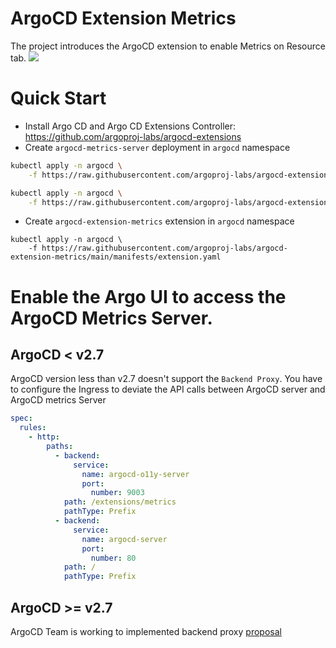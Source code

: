 # ArgoCD Extension Metrics

The project introduces the ArgoCD extension to enable Metrics on Resource tab.
![](./docs/images/screenshot.png)

# Quick Start

- Install Argo CD and Argo CD Extensions Controller: https://github.com/argoproj-labs/argocd-extensions
- Create `argocd-metrics-server` deployment in `argocd` namespace

```sh
kubectl apply -n argocd \
    -f https://raw.githubusercontent.com/argoproj-labs/argocd-extension-metrics/main/manifests/install.yaml

kubectl apply -n argocd \
    -f https://raw.githubusercontent.com/argoproj-labs/argocd-extension-metrics/main/manifests/configmap.yaml

```

- Create `argocd-extension-metrics` extension in `argocd` namespace

```
kubectl apply -n argocd \
    -f https://raw.githubusercontent.com/argoproj-labs/argocd-extension-metrics/main/manifests/extension.yaml
```

# Enable the Argo UI to access the ArgoCD Metrics Server.

## ArgoCD < v2.7

ArgoCD version less than v2.7 doesn't support the `Backend Proxy`. You have to configure the Ingress to deviate the API calls between ArgoCD server and ArgoCD metrics Server

```yaml
spec:
  rules:
    - http:
        paths:
          - backend:
              service:
                name: argocd-o11y-server
                port:
                  number: 9003
            path: /extensions/metrics
            pathType: Prefix
          - backend:
              service:
                name: argocd-server
                port:
                  number: 80
            path: /
            pathType: Prefix
```

## ArgoCD >= v2.7

ArgoCD Team is working to implemented backend proxy [proposal](https://github.com/argoproj/argo-cd/blob/master/docs/proposals/proxy-extensions.md)

